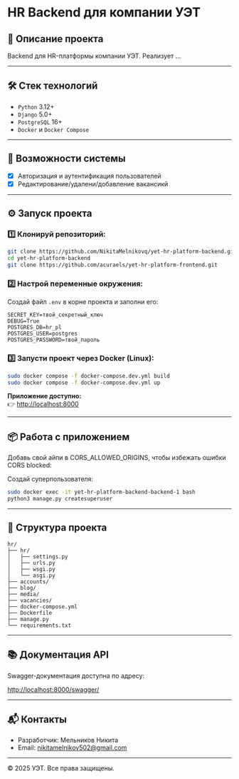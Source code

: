 # HR Backend для компании УЭТ

## 📖 Описание проекта

Backend для HR-платформы компании УЭТ. Реализует ...

---

## 🛠️ Стек технологий

- `Python` 3.12+
- `Django` 5.0+
- `PostgreSQL` 16+
- `Docker` и `Docker Compose`

---

## 🚀 Возможности системы

- [x] Авторизация и аутентификация пользователей
- [x] Редактирование/удалени/добавление вакансикй

---

## ⚙️ Запуск проекта

### 1️⃣ Клонируй репозиторий:

```bash
git clone https://github.com/NikitaMelnikovq/yet-hr-platform-backend.git
cd yet-hr-platform-backend
git clone https://github.com/acuraels/yet-hr-platform-frontend.git
```

### 2️⃣ Настрой переменные окружения:

Создай файл `.env` в корне проекта и заполни его:

```env
SECRET_KEY=твой_секретный_ключ
DEBUG=True
POSTGRES_DB=hr_pl
POSTGRES_USER=postgres
POSTGRES_PASSWORD=твой_пароль
```

### 3️⃣ Запусти проект через Docker (Linux):

```bash
sudo docker compose -f docker-compose.dev.yml build
sudo docker compose -f docker-compose.dev.yml up
```

**Приложение доступно:**  
👉 [http://localhost:8000](http://localhost:8000)

---

## 📦 Работа с приложением

Добавь свой айпи в CORS_ALLOWED_ORIGINS, чтобы избежать ошибки CORS blocked:

Создай суперпользователя:

```bash
sudo docker exec -it yet-hr-platform-backend-backend-1 bash
python3 manage.py createsuperuser
```

---

## 📁 Структура проекта

```
hr/
├── hr/
│   ├── settings.py
│   ├── urls.py
│   ├── wsgi.py
│   └── asgi.py
├── accounts/
├── blog/
├── media/
├── vacancies/
├── docker-compose.yml
├── Dockerfile
├── manage.py
└── requirements.txt
```

---

## 📚 Документация API

Swagger-документация доступна по адресу:

[http://localhost:8000/swagger/](http://localhost:8000/swagger/)

---

## 📬 Контакты

- Разработчик: Мельников Никита
- Email: nikitamelnikov502@gmail.com

---

© 2025 УЭТ. Все права защищены.